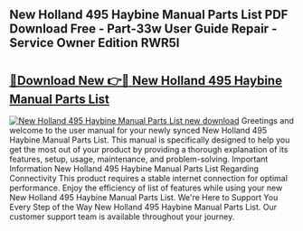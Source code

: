 ## New Holland 495 Haybine Manual Parts List PDF Download Free - Part-33w User Guide Repair - Service Owner Edition RWR5I

# <h2><a href="http://bc94032.oget.top/?id=New+Holland+495+Haybine+Manual+Parts+List">🔗Download New 👉🔴 New Holland 495 Haybine Manual Parts List</a></h2>

[![New Holland 495 Haybine Manual Parts List new download](https://i.imgur.com/5g1atiW.png)](http://bc94032.oget.top/?id=New+Holland+495+Haybine+Manual+Parts+List)
Greetings and welcome to the user manual for your newly synced New Holland 495 Haybine Manual Parts List. This manual is specifically designed to help you get the most out of your product by providing a thorough explanation of its features, setup, usage, maintenance, and problem-solving. Important Information New Holland 495 Haybine Manual Parts List Regarding Connectivity This product requires a stable internet connection for optimal performance. Enjoy the efficiency of list of features while using your new New Holland 495 Haybine Manual Parts List. We're Here to Support You Every Step of the Way New Holland 495 Haybine Manual Parts List. Our customer support team is available throughout your journey.
